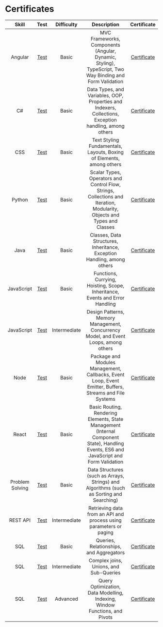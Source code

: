 # Certificates

|      Skill      |                                      Test                                      |  Difficulty  |                                                               Description                                                               |                                     Certificate                                      |
| :-------------: | :----------------------------------------------------------------------------: | :----------: | :-------------------------------------------------------------------------------------------------------------------------------------: | :----------------------------------------------------------------------------------: |
|     Angular     |      [Test](https://www.hackerrank.com/skills-verification/angular_basic)      |    Basic     |                 MVC Frameworks, Components (Angular, Dynamic, Styling), TypeScript, Two Way Binding and Form Validation                 |      [Certificate](/Skills%20Certification/Angular%20(Basic)%20Certificate.png)      |
|       C#        |      [Test](https://www.hackerrank.com/skills-verification/c_sharp_basic)      |    Basic     |                 Data Types, and Variables, OOP, Properties and Indexers, Collections, Exception handling, among others                  |       [Certificate](/Skills%20Certification/C%23%20(Basic)%20Certificate.png)        |
|       CSS       |           [Test](https://www.hackerrank.com/skills-verification/css)           |    Basic     |                                  Text Styling Fundamentals, Layouts, Boxing of Elements, among others                                   |             [Certificate](/Skills%20Certification/CSS%20Certificate.png)             |
|     Python      |      [Test](https://www.hackerrank.com/skills-verification/python_basic)       |    Basic     |         Scalar Types, Operators and Control Flow, Strings, Collections and Iteration, Modularity, Objects and Types and Classes         |      [Certificate](/Skills%20Certification/Python%20(Basic)%20Certificate.png)       |
|      Java       |       [Test](https://www.hackerrank.com/skills-verification/java_basic)        |    Basic     |                                 Classes, Data Structures, Inheritance, Exception Handling, among others                                 |       [Certificate](/Skills%20Certification/Java%20(Basic)%20Certificate.png)        |
|   JavaScript    |    [Test](https://www.hackerrank.com/skills-verification/javascript_basic)     |    Basic     |                              Functions, Currying, Hoisting, Scope, Inheritance, Events and Error Handling                               |    [Certificate](/Skills%20Certification/JavaScript%20(Basic)%20Certificate.png)     |
|   JavaScript    | [Test](https://www.hackerrank.com/skills-verification/javascript_intermediate) | Intermediate |                          Design Patterns, Memory Management, Concurrency Model, and Event Loops, among others                           | [Certificate](/Skills%20Certification/JavaScript%20(Intermediate)%20Certificate.png) |
|      Node       |      [Test](https://www.hackerrank.com/skills-verification/nodejs_basic)       |    Basic     |                 Package and Modules Management, Callbacks, Event Loop, Event Emitter, Buffers, Streams and File Systems                 |       [Certificate](/Skills%20Certification/Node%20(Basic)%20Certificate.png)        |
|      React      |       [Test](https://www.hackerrank.com/skills-verification/react_basic)       |    Basic     | Basic Routing, Rendering Elements, State Management (Internal Component State), Handling Events, ES6 and JavaScript and Form Validation |       [Certificate](/Skills%20Certification/React%20(Basic)%20Certificate.png)       |
| Problem Solving |  [Test](https://www.hackerrank.com/skills-verification/problem_solving_basic)  |    Basic     |                        Data Structures (such as Arrays, Strings) and Algorithms (such as Sorting and Searching)                         | [Certificate](/Skills%20Certification/Problem%20Solving%20(Basic)%20Certificate.png) |
|    REST API     |  [Test](https://www.hackerrank.com/skills-verification/rest_api_intermediate)  | Intermediate |                                   Retrieving data from an API and process using parameters or paging                                    |        [Certificate](/Skills%20Certification/REST%20API%20(Intermediate).png)        |
|       SQL       |        [Test](https://www.hackerrank.com/skills-verification/sql_basic)        |    Basic     |                                                 Queries, Relationships, and Aggregators                                                 |        [Certificate](/Skills%20Certification/SQL%20(Basic)%20Certificate.png)        |
|       SQL       |    [Test](https://www.hackerrank.com/skills-verification/sql_intermediate)     | Intermediate |                                                 Complex joins, Unions, and Sub-Queries                                                  |    [Certificate](/Skills%20Certification/SQL%20(Intermediate)%20Certificate.png)     |
|       SQL       |      [Test](https://www.hackerrank.com/skills-verification/sql_advanced)       |   Advanced   |                               Query Optimization, Data Modelling, Indexing, Window Functions, and Pivots                                |      [Certificate](/Skills%20Certification/SQL%20(Advanced)%20Certificate.png)       |
